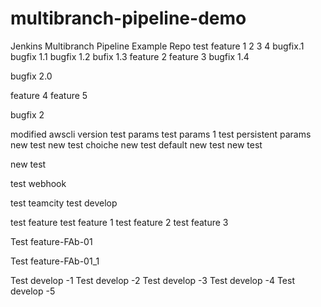 # multibranch-pipeline-demo
Jenkins Multibranch Pipeline Example Repo 
test  feature 1 2 3 4
bugfix.1
bugfix 1.1
bugfix 1.2
bufix 1.3
feature 2
feature 3
bugfix 1.4

bugfix 2.0

feature 4
feature 5

bugfix 2

modified awscli version
test params
test params 1
test persistent params
new test
new test choiche
new test default
new test
new test


new test

test webhook

test teamcity
test develop

test feature
test feature 1
test feature 2
test feature 3

Test feature-FAb-01

Test feature-FAb-01_1

Test develop -1
Test develop -2
Test develop -3
Test develop -4
Test develop -5
